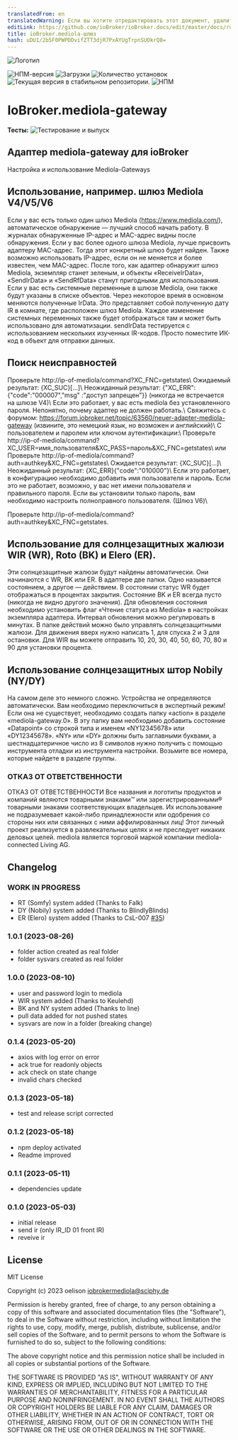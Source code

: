 ```yaml
---
translatedFrom: en
translatedWarning: Если вы хотите отредактировать этот документ, удалите поле «translatedFrom», в противном случае этот документ будет снова автоматически переведен
editLink: https://github.com/ioBroker/ioBroker.docs/edit/master/docs/ru/adapterref/iobroker.mediola-gateway/README.md
title: ioBroker.mediola-шлюз
hash: uDU1/2b5F0PWPDDvifZTT3djR7PxAYUgTrpnSUOkrQ8=
---
```

![Логотип](../../../en/adapterref/iobroker.mediola-gateway/admin/mediola-gateway.png)

![НПМ-версия](https://img.shields.io/npm/v/iobroker.mediola-gateway.svg)
![Загрузки](https://img.shields.io/npm/dm/iobroker.mediola-gateway.svg)
![Количество установок](https://iobroker.live/badges/mediola-gateway-installed.svg)
![Текущая версия в стабильном репозитории.](https://iobroker.live/badges/mediola-gateway-stable.svg)
![НПМ](https://nodei.co/npm/iobroker.mediola-gateway.png?downloads=true)

# IoBroker.mediola-gateway
**Тесты:** ![Тестирование и выпуск](https://github.com/oelison/ioBroker.mediola-gateway/workflows/Test%20and%20Release/badge.svg)

## Адаптер mediola-gateway для ioBroker
Настройка и использование Mediola-Gateways

## Использование, например. шлюз Mediola V4/V5/V6
Если у вас есть только один шлюз Mediola (https://www.mediola.com/), автоматическое обнаружение — лучший способ начать работу. В журналах обнаруженные IP-адрес и MAC-адрес видны после обнаружения. Если у вас более одного шлюза Mediola, лучше присвоить адаптеру MAC-адрес. Тогда этот конкретный шлюз будет найден. Также возможно использовать IP-адрес, если он не меняется и более известен, чем MAC-адрес.
После того, как адаптер обнаружит шлюз Mediola, экземпляр станет зеленым, и объекты «ReceiveIrData», «SendIrData» и «SendRfData» станут пригодными для использования. Если у вас есть системные переменные в шлюзе Mediola, они также будут указаны в списке объектов. Через некоторое время в основном меняются полученные IrData. Это представляет собой полученную дату IR в комнате, где расположен шлюз Mediola.
Каждое изменение системных переменных также будет отображаться там и может быть использовано для автоматизации.
sendIrData тестируется с использованием нескольких изученных IR-кодов. Просто поместите ИК-код в объект для отправки данных.

## Поиск неисправностей
Проверьте http://ip-of-mediola/command?XC_FNC=getstates\ Ожидаемый результат: {XC_SUC}[...]\ Неожиданный результат: {"XC_ERR":{"code":"000007","msg" :"доступ запрещен"}} (никогда не встречается на шлюзе V4)\ Если это работает, у вас есть mediola без установленного пароля. Непонятно, почему адаптер не должен работать.\ Свяжитесь с форумом: https://forum.iobroker.net/topic/63560/neuer-adapter-mediola-gateway (извините, это немецкий язык, но возможен и английский)\ С пользователем и паролем или ключом аутентификации:\ Проверьте http://ip-of-mediola/command?XC_USER=имя_пользователя&XC_PASS=пароль&XC_FNC=getstates\ или Проверьте http://ip-of-mediola/command?auth=authkey&XC_FNC=getstates\ Ожидается результат: {XC_SUC}[...]\ Неожиданный результат: {XC_ERR}{"code":"010000"}\ Если это работает, в конфигурацию необходимо добавить имя пользователя и пароль. Если это не работает, возможно, у вас нет имени пользователя и правильного пароля. Если вы установили только пароль, вам необходимо настроить полноправного пользователя. (Шлюз V6)\

Проверьте http://ip-of-mediola/command?auth=authkey&XC_FNC=getstates\.

## Использование для солнцезащитных жалюзи WIR (WR), Roto (BK) и Elero (ER).
Эти солнцезащитные жалюзи будут найдены автоматически. Они начинаются с WR, BK или ER. В адаптере две папки. Одно называется состоянием, а другое — действием.
В состоянии статус WR будет отображаться в процентах закрытия. Состояние BK и ER всегда пусто (никогда не видно другого значения). Для обновления состояния необходимо установить флаг «Чтение статуса из Mediola» в настройках экземпляра адаптера. Интервал обновления можно регулировать в минутах.
В папке действий можно было управлять солнцезащитными жалюзи. Для движения вверх нужно написать 1, для спуска 2 и 3 для остановки. Для WIR вы можете отправить 10, 20, 30, 40, 50, 60, 70, 80 и 90 для установки процента.

## Использование солнцезащитных штор Nobily (NY/DY)
На самом деле это немного сложно. Устройства не определяются автоматически. Вам необходимо переключиться в экспертный режим! Если она не существует, необходимо создать папку «action» в разделе «mediola-gateway.0». В эту папку вам необходимо добавить состояние «Datapoint» со строкой типа и именем «NY12345678» или «DY12345678». «NY» или «DY» должны быть заглавными буквами, а шестнадцатеричное число из 8 символов нужно получить с помощью инструмента отладки из инструмента настройки. Возьмите все номера, которые найдете в разделе группы.

### ОТКАЗ ОТ ОТВЕТСТВЕННОСТИ
ОТКАЗ ОТ ОТВЕТСТВЕННОСТИ Все названия и логотипы продуктов и компаний являются товарными знаками™ или зарегистрированными® товарными знаками соответствующих владельцев. Их использование не подразумевает какой-либо принадлежности или одобрения со стороны них или связанных с ними аффилированных лиц! Этот личный проект реализуется в развлекательных целях и не преследует никаких деловых целей. mediola является торговой маркой компании mediola-connected Living AG.

## Changelog

<!--
    Placeholder for the next version (at the beginning of the line):
    ### **WORK IN PROGRESS**
-->

### **WORK IN PROGRESS**

-   RT (Somfy) system added (Thanks to Falk)
-   DY (Nobily) system added (Thanks to BlindlyBlinds)
-   ER (Elero) system added (Thanks to CsL-007 [#35](https://github.com/oelison/ioBroker.mediola-gateway/issues/35))

### 1.0.1 (2023-08-26)

-   folder action created as real folder
-   folder sysvars created as real folder

### 1.0.0 (2023-08-10)

-   user and password login to mediola
-   WIR system added (Thanks to Keulehd)
-   BK and NY system added (Thanks to line)
-   pull data added for not pushed states
-   sysvars are now in a folder (breaking change)

### 0.1.4 (2023-05-20)

-   axios with log error on error
-   ack true for readonly objects
-   ack check on state change
-   invalid chars checked

### 0.1.3 (2023-05-18)

-   test and release script corrected

### 0.1.2 (2023-05-18)

-   npm deploy activated
-   Readme improved

### 0.1.1 (2023-05-11)

-   dependencies update

### 0.1.0 (2023-05-03)

-   initial release
-   send ir (only IR_ID 01 front IR)
-   reveive ir

## License

MIT License

Copyright (c) 2023 oelison <iobrokermediola@sciphy.de>

Permission is hereby granted, free of charge, to any person obtaining a copy
of this software and associated documentation files (the "Software"), to deal
in the Software without restriction, including without limitation the rights
to use, copy, modify, merge, publish, distribute, sublicense, and/or sell
copies of the Software, and to permit persons to whom the Software is
furnished to do so, subject to the following conditions:

The above copyright notice and this permission notice shall be included in all
copies or substantial portions of the Software.

THE SOFTWARE IS PROVIDED "AS IS", WITHOUT WARRANTY OF ANY KIND, EXPRESS OR
IMPLIED, INCLUDING BUT NOT LIMITED TO THE WARRANTIES OF MERCHANTABILITY,
FITNESS FOR A PARTICULAR PURPOSE AND NONINFRINGEMENT. IN NO EVENT SHALL THE
AUTHORS OR COPYRIGHT HOLDERS BE LIABLE FOR ANY CLAIM, DAMAGES OR OTHER
LIABILITY, WHETHER IN AN ACTION OF CONTRACT, TORT OR OTHERWISE, ARISING FROM,
OUT OF OR IN CONNECTION WITH THE SOFTWARE OR THE USE OR OTHER DEALINGS IN THE
SOFTWARE.
